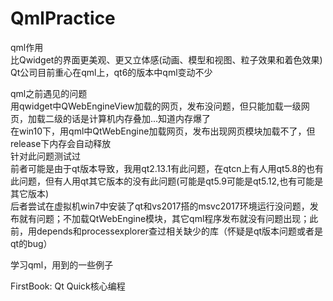 # QmlPractice
qml作用  
比Qwidget的界面更美观、更又立体感(动画、模型和视图、粒子效果和着色效果)  
Qt公司目前重心在qml上，qt6的版本中qml变动不少  

qml之前遇见的问题  
用qwidget中QWebEngineView加载的网页，发布没问题，但只能加载一级网页，加载二级的话是计算机内存叠加...知道内存爆了  
在win10下，用qml中QtWebEngine加载网页，发布出现网页模块加载不了，但release下内存会自动释放  
针对此问题测试过  
前者可能是由于qt版本导致，我用qt2.13.1有此问题，在qtcn上有人用qt5.8的也有此问题，但有人用qt其它版本的没有此问题(可能是qt5.9可能是qt5.12,也有可能是其它版本)  
后者尝试在虚拟机win7中安装了qt和vs2017搭的msvc2017环境运行没问题，发布就有问题；不加载QtWebEngine模块，其它qml程序发布就没有问题出现；此前，用depends和processexplorer查过相关缺少的库（怀疑是qt版本问题或者是qt的bug）  

学习qml，用到的一些例子

FirstBook: Qt Quick核心编程

